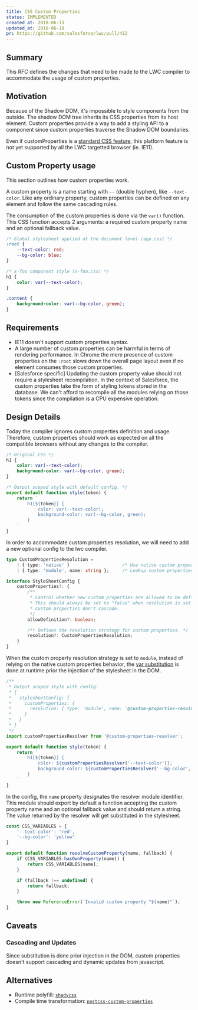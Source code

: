 ```yaml
---
title: CSS Custom Properties
status: IMPLEMENTED
created_at: 2018-06-13
updated_at: 2018-06-18
pr: https://github.com/salesforce/lwc/pull/412
---
```


## Summary

This RFC defines the changes that need to be made to the LWC compiler to accommodate the usage of custom properties.

## Motivation

Because of the Shadow DOM, it's impossible to style components from the outside. The shadow DOM tree inherits its CSS properties from its host element. Custom properties provide a way to add a styling API to a component since custom properties traverse the Shadow DOM boundaries.

Even if customProperties is a [standard CSS feature](https://drafts.csswg.org/css-variables), this platform feature is not yet supported by all the LWC targetted browser (ie. IE11).

## Custom Property usage

This section outlines how custom properties work.

A custom property is a name starting with `--` (double hyphen), like `--text-color`. Like any ordinary property, custom properties can be defined on any element and follow the same cascading rules.

The consumption of the custom properties is done via the `var()` function. This CSS function accepts 2 arguments: a required custom property name and an optional fallback value.

```css
/* Global stylesheet applied at the document level (app.css) */
:root {
    --text-color: red;
    --bg-color: blue;
}

/* x-foo component style (x-foo.css) */
h1 {
    color: var(--text-color);
}

.content {
    background-color: var(--bg-color, green);
}
```

## Requirements

* IE11 doesn't support custom properties syntax.
* A large number of custom properties can be harmful in terms of rendering performance. In Chrome the mere presence of custom properties on the `:root` slows down the overall page layout even if no element consumes those custom properties.
* [Salesforce specific] Updating the custom property value should not require a stylesheet recompilation. In the context of Salesforce, the custom properties take the form of styling tokens stored in the database. We can't afford to recompile all the modules relying on those tokens since the compilation is a CPU expensive operation.

## Design Details

Today the compiler ignores custom properties definition and usage. Therefore, custom properties should work as expected on all the compatible browsers without any changes to the compiler.

```css
/* Original CSS */
h1 {
    color: var(--text-color);
    background-color: var(--bg-color, green);
}
```

```js
/* Output scoped style with default config. */
export default function style(token) {
    return `
        h1[${token}] {
            color: var(--text-color);
            background-color: var(--bg-color, green);
        }
    `
}
```

In order to accommodate custom properties resolution, we will need to add a new optional config to the lwc compiler.

```ts
type CustomPropertiesResolution =
    | { type: 'native' }                    /* Use native custom properties. (Default value) */
    | { type: 'module', name: string };     /* Lookup custom properties from a module. */

interface StyleSheetConfig {
    customProperties?: {
        /**
         * Control whether new custom properties are allowed to be defined on a stylesheet. (Default to "true")
         * This should always be set to "false" when resolution is set to "module", since with pre-compilation
         * custom properties don't cascade.
         */
        allowDefinition?: boolean;

        /** Defines the resolution strategy for custom properties. */
        resolution?: CustomPropertiesResolution;
    }
}
```

When the custom property resolution strategy is set to `module`, instead of relying on the native custom properties behavior, the [var substitution](https://drafts.csswg.org/css-variables/#substitute-a-var) is done at runtime prior the injection of the stylesheet in the DOM.

```js
/**
 * Output scoped style with config:
 * {
 *   stylesheetConfig: {
 *     customProperties: {
 *       resolution: { type: 'module', name: '@custom-properties-resolver' }
 *     }
 *   }
 * }
 */
import customPropertiesResolver from '@custom-properties-resolver';

export default function style(token) {
    return `
        h1[${token}] {
            color: ${customPropertiesResolver('--text-color')};
            background-color: ${customPropertiesResolver('--bg-color', 'green')};
        }
    `
}
```

In the config, the `name` property designates the resolver module identifier. This module should export by default a function accepting the custom property name and an optional fallback value and should return a string. The value returned by the resolver will get substituted in the stylesheet.

```js
const CSS_VARIABLES = {
    '--text-color': 'red',
    '--bg-color': 'yellow'
}

export default function resolveCustomProperty(name, fallback) {
    if (CSS_VARIABLES.hasOwnProperty(name)) {
        return CSS_VARIABLES[name];
    }

    if (fallback !== undefined) {
        return fallback;
    }

    throw new ReferenceError(`Invalid custom property "${name}"`);
}
```

## Caveats

### Cascading and Updates

Since substitution is done prior injection in the DOM, custom properties doesn't support cascading and dynamic updates from javascript.

## Alternatives

* Runtime polyfill: [`shadycss`](https://github.com/webcomponents/shadycss)
* Compile time transformation: [`postcss-custom-properties`](https://github.com/postcss/postcss-custom-properties)
